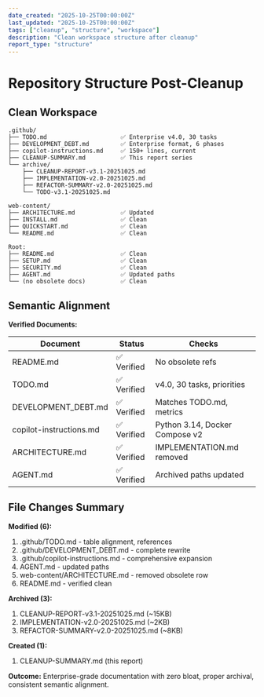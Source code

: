 ```yaml
---
date_created: "2025-10-25T00:00:00Z"
last_updated: "2025-10-25T00:00:00Z"
tags: ["cleanup", "structure", "workspace"]
description: "Clean workspace structure after cleanup"
report_type: "structure"
---
```

# Repository Structure Post-Cleanup

## Clean Workspace

```
.github/
├── TODO.md                     ✅ Enterprise v4.0, 30 tasks
├── DEVELOPMENT_DEBT.md         ✅ Enterprise format, 6 phases
├── copilot-instructions.md     ✅ 150+ lines, current
├── CLEANUP-SUMMARY.md          ✅ This report series
└── archive/
    ├── CLEANUP-REPORT-v3.1-20251025.md
    ├── IMPLEMENTATION-v2.0-20251025.md
    ├── REFACTOR-SUMMARY-v2.0-20251025.md
    └── TODO-v3.1-20251025.md

web-content/
├── ARCHITECTURE.md             ✅ Updated
├── INSTALL.md                  ✅ Clean
├── QUICKSTART.md               ✅ Clean
└── README.md                   ✅ Clean

Root:
├── README.md                   ✅ Clean
├── SETUP.md                    ✅ Clean
├── SECURITY.md                 ✅ Clean
├── AGENT.md                    ✅ Updated paths
└── (no obsolete docs)          ✅ Clean
```

## Semantic Alignment

**Verified Documents:**

| Document                | Status      | Checks                         |
|------------------------|-------------|--------------------------------|
| README.md              | ✅ Verified | No obsolete refs               |
| TODO.md                | ✅ Verified | v4.0, 30 tasks, priorities     |
| DEVELOPMENT_DEBT.md    | ✅ Verified | Matches TODO.md, metrics       |
| copilot-instructions.md| ✅ Verified | Python 3.14, Docker Compose v2 |
| ARCHITECTURE.md        | ✅ Verified | IMPLEMENTATION.md removed      |
| AGENT.md               | ✅ Verified | Archived paths updated         |

## File Changes Summary

**Modified (6):**
1. .github/TODO.md - table alignment, references
2. .github/DEVELOPMENT_DEBT.md - complete rewrite
3. .github/copilot-instructions.md - comprehensive expansion
4. AGENT.md - updated paths
5. web-content/ARCHITECTURE.md - removed obsolete row
6. README.md - verified clean

**Archived (3):**
1. CLEANUP-REPORT-v3.1-20251025.md (~15KB)
2. IMPLEMENTATION-v2.0-20251025.md (~2KB)
3. REFACTOR-SUMMARY-v2.0-20251025.md (~8KB)

**Created (1):**
1. CLEANUP-SUMMARY.md (this report)

**Outcome:** Enterprise-grade documentation with zero bloat, proper archival, consistent semantic alignment.
